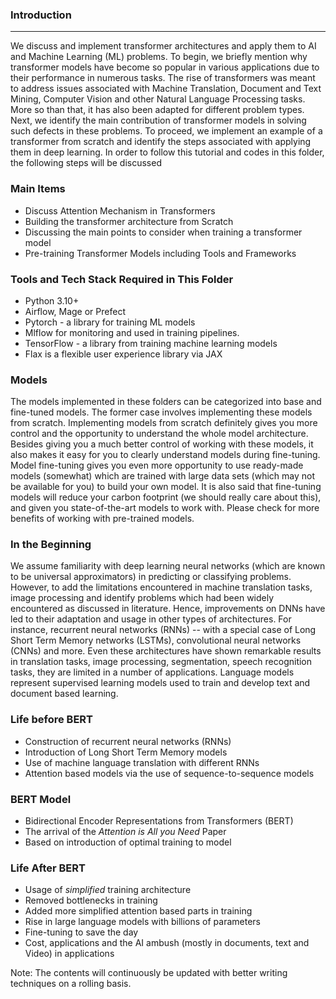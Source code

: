 ### Introduction

-----------------------------------------------

We discuss and implement transformer architectures and apply them to AI and Machine Learning (ML)  problems. 
To begin, we briefly mention why transformer models have become so popular in various applications
due to their performance in numerous tasks. The rise of transformers was meant to address
issues associated with Machine Translation, Document and Text Mining, Computer Vision 
and other Natural Language Processing tasks. More so than that, it has also been adapted for different problem types.
Next, we identify the main contribution of transformer models in solving such defects in these problems. 
To proceed, we implement an example of a transformer from scratch and identify the 
steps associated with applying them in deep learning.  In order to follow this tutorial and codes in this folder,
the following steps will be discussed

### Main Items
- Discuss Attention Mechanism in Transformers
- Building the transformer architecture from Scratch
- Discussing the main points to consider when training a transformer model
- Pre-training Transformer Models including Tools and Frameworks

### Tools and Tech Stack Required in This Folder

- Python 3.10+
- Airflow, Mage or Prefect
- Pytorch - a library for training ML models
- Mlflow for monitoring and used in training pipelines.
- TensorFlow - a library from training machine learning models
- Flax is a  flexible user experience library via JAX

### Models

The models implemented in these folders can be categorized into base and fine-tuned models. The former case involves
implementing these models from scratch. Implementing models from scratch definitely gives you more control and the opportunity
to understand the whole model architecture. Besides giving you a much better control of working with these models, it also
makes it easy for you to clearly understand models during fine-tuning. Model fine-tuning gives you even more 
opportunity to use ready-made models (somewhat) which are trained with large data sets (which may not be available for you) to build your own model.
It is also said that fine-tuning models will reduce your carbon footprint (we should really care about this), and given you state-of-the-art models
to work with. Please check for more benefits of working with pre-trained models.


### In the Beginning

We assume familiarity with deep learning neural networks (which are known to be universal approximators)
in predicting or classifying problems. However, to add the limitations encountered in machine translation tasks, 
image processing and identify problems which had been widely encountered as discussed in literature. 
Hence, improvements on DNNs have led to their adaptation and usage in other types of architectures. 
For instance, recurrent neural networks (RNNs) -- with a special case of Long Short Term Memory networks (LSTMs), convolutional neural networks (CNNs) and more. Even these architectures have shown remarkable results in translation tasks, image processing, segmentation, speech recognition tasks, they are limited in a number of applications.
Language models represent supervised learning models used to train and develop text and document based learning.

### Life before BERT

- Construction of recurrent neural networks (RNNs)
- Introduction of Long Short Term Memory models
- Use of machine language translation with different RNNs
- Attention based models via the use of sequence-to-sequence models


### BERT Model
- Bidirectional Encoder Representations from Transformers (BERT)
- The arrival of the _Attention is All you Need_ Paper
- Based on introduction of optimal training to model

### Life After BERT

- Usage of _simplified_ training architecture
- Removed bottlenecks in training
- Added more simplified attention based parts in training
- Rise in large language models with billions of parameters 
- Fine-tuning to save the day
- Cost, applications and the AI ambush (mostly in documents, text and Video) in applications

Note: The contents will continuously be updated with better writing techniques on a rolling basis.
